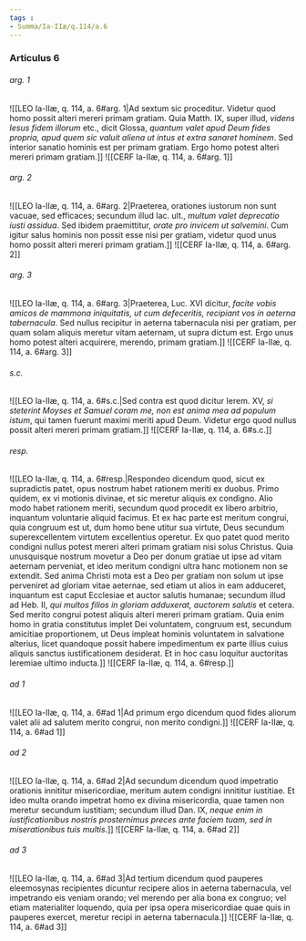 ```yaml
---
tags : 
- Summa/Ia-IIæ/q.114/a.6
---
```


### Articulus 6

###### arg. 1
![[LEO Ia-IIæ, q. 114, a. 6#arg. 1|Ad sextum sic proceditur. Videtur quod homo possit alteri mereri primam gratiam. Quia Matth. IX, super illud, *videns Iesus fidem illorum* etc., dicit Glossa, *quantum valet apud Deum fides propria, apud quem sic valuit aliena ut intus et extra sanaret hominem*. Sed interior sanatio hominis est per primam gratiam. Ergo homo potest alteri mereri primam gratiam.]]
![[CERF Ia-IIæ, q. 114, a. 6#arg. 1]]

###### arg. 2
![[LEO Ia-IIæ, q. 114, a. 6#arg. 2|Praeterea, orationes iustorum non sunt vacuae, sed efficaces; secundum illud Iac. ult., *multum valet deprecatio iusti assidua*. Sed ibidem praemittitur, *orate pro invicem ut salvemini*. Cum igitur salus hominis non possit esse nisi per gratiam, videtur quod unus homo possit alteri mereri primam gratiam.]]
![[CERF Ia-IIæ, q. 114, a. 6#arg. 2]]

###### arg. 3
![[LEO Ia-IIæ, q. 114, a. 6#arg. 3|Praeterea, Luc. XVI dicitur, *facite vobis amicos de mammona iniquitatis, ut cum defeceritis, recipiant vos in aeterna tabernacula*. Sed nullus recipitur in aeterna tabernacula nisi per gratiam, per quam solam aliquis meretur vitam aeternam, ut supra dictum est. Ergo unus homo potest alteri acquirere, merendo, primam gratiam.]]
![[CERF Ia-IIæ, q. 114, a. 6#arg. 3]]

###### s.c.
![[LEO Ia-IIæ, q. 114, a. 6#s.c.|Sed contra est quod dicitur Ierem. XV, *si steterint Moyses et Samuel coram me, non est anima mea ad populum istum*, qui tamen fuerunt maximi meriti apud Deum. Videtur ergo quod nullus possit alteri mereri primam gratiam.]]
![[CERF Ia-IIæ, q. 114, a. 6#s.c.]]

###### resp.
![[LEO Ia-IIæ, q. 114, a. 6#resp.|Respondeo dicendum quod, sicut ex supradictis patet, opus nostrum habet rationem meriti ex duobus. Primo quidem, ex vi motionis divinae, et sic meretur aliquis ex condigno. Alio modo habet rationem meriti, secundum quod procedit ex libero arbitrio, inquantum voluntarie aliquid facimus. Et ex hac parte est meritum congrui, quia congruum est ut, dum homo bene utitur sua virtute, Deus secundum superexcellentem virtutem excellentius operetur. Ex quo patet quod merito condigni nullus potest mereri alteri primam gratiam nisi solus Christus. Quia unusquisque nostrum movetur a Deo per donum gratiae ut ipse ad vitam aeternam perveniat, et ideo meritum condigni ultra hanc motionem non se extendit. Sed anima Christi mota est a Deo per gratiam non solum ut ipse perveniret ad gloriam vitae aeternae, sed etiam ut alios in eam adduceret, inquantum est caput Ecclesiae et auctor salutis humanae; secundum illud ad Heb. II, *qui multos filios in gloriam adduxerat, auctorem salutis* et cetera. Sed merito congrui potest aliquis alteri mereri primam gratiam. Quia enim homo in gratia constitutus implet Dei voluntatem, congruum est, secundum amicitiae proportionem, ut Deus impleat hominis voluntatem in salvatione alterius, licet quandoque possit habere impedimentum ex parte illius cuius aliquis sanctus iustificationem desiderat. Et in hoc casu loquitur auctoritas Ieremiae ultimo inducta.]]
![[CERF Ia-IIæ, q. 114, a. 6#resp.]]

###### ad 1
![[LEO Ia-IIæ, q. 114, a. 6#ad 1|Ad primum ergo dicendum quod fides aliorum valet alii ad salutem merito congrui, non merito condigni.]]
![[CERF Ia-IIæ, q. 114, a. 6#ad 1]]

###### ad 2
![[LEO Ia-IIæ, q. 114, a. 6#ad 2|Ad secundum dicendum quod impetratio orationis innititur misericordiae, meritum autem condigni innititur iustitiae. Et ideo multa orando impetrat homo ex divina misericordia, quae tamen non meretur secundum iustitiam; secundum illud Dan. IX, *neque enim in iustificationibus nostris prosternimus preces ante faciem tuam, sed in miserationibus tuis multis*.]]
![[CERF Ia-IIæ, q. 114, a. 6#ad 2]]

###### ad 3
![[LEO Ia-IIæ, q. 114, a. 6#ad 3|Ad tertium dicendum quod pauperes eleemosynas recipientes dicuntur recipere alios in aeterna tabernacula, vel impetrando eis veniam orando; vel merendo per alia bona ex congruo; vel etiam materialiter loquendo, quia per ipsa opera misericordiae quae quis in pauperes exercet, meretur recipi in aeterna tabernacula.]]
![[CERF Ia-IIæ, q. 114, a. 6#ad 3]]

